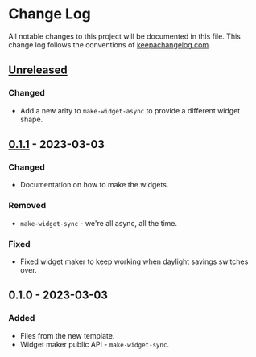 # Change Log
All notable changes to this project will be documented in this file. This change log follows the conventions of [keepachangelog.com](http://keepachangelog.com/).

## [Unreleased]
### Changed
- Add a new arity to `make-widget-async` to provide a different widget shape.

## [0.1.1] - 2023-03-03
### Changed
- Documentation on how to make the widgets.

### Removed
- `make-widget-sync` - we're all async, all the time.

### Fixed
- Fixed widget maker to keep working when daylight savings switches over.

## 0.1.0 - 2023-03-03
### Added
- Files from the new template.
- Widget maker public API - `make-widget-sync`.

[Unreleased]: https://sourcehost.site/your-name/slackgpt/compare/0.1.1...HEAD
[0.1.1]: https://sourcehost.site/your-name/slackgpt/compare/0.1.0...0.1.1
